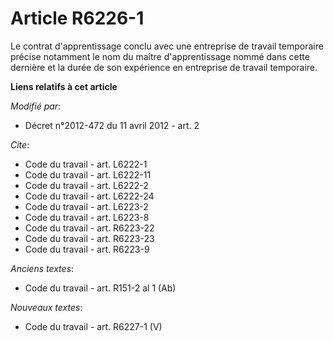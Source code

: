 # Article R6226-1

Le contrat d'apprentissage conclu avec une entreprise de travail temporaire précise notamment le nom du maître
d'apprentissage nommé dans cette dernière et la durée de son expérience en entreprise de travail temporaire.

**Liens relatifs à cet article**

_Modifié par_:

  - Décret n°2012-472 du 11 avril 2012 - art. 2

_Cite_:

  - Code du travail - art. L6222-1
  - Code du travail - art. L6222-11
  - Code du travail - art. L6222-2
  - Code du travail - art. L6222-24
  - Code du travail - art. L6223-2
  - Code du travail - art. L6223-8
  - Code du travail - art. R6223-22
  - Code du travail - art. R6223-23
  - Code du travail - art. R6223-9

_Anciens textes_:

  - Code du travail - art. R151-2 al 1 (Ab)

_Nouveaux textes_:

  - Code du travail - art. R6227-1 (V)

